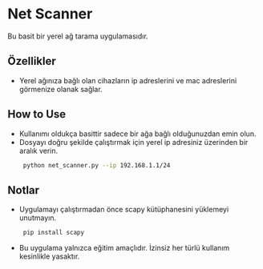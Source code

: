 # Net Scanner

Bu basit bir yerel ağ tarama uygulamasıdır.

## Özellikler
- Yerel ağınıza bağlı olan cihazların ip adreslerini ve mac adreslerini görmenize olanak sağlar.


## How to Use
- Kullanımı oldukça basittir sadece bir ağa bağlı olduğunuzdan emin olun.
- Dosyayı doğru şekilde çalıştırmak için yerel ip adresiniz üzerinden bir aralık verin.
  ```bash
   python net_scanner.py --ip 192.168.1.1/24

## Notlar
- Uygulamayı çalıştırmadan önce scapy kütüphanesini yüklemeyi unutmayın.
  ```bash
   pip install scapy

- Bu uygulama yalnızca eğitim amaçlıdır. İzinsiz her türlü kullanım kesinlikle yasaktır.
